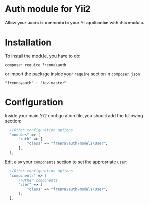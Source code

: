 # Auth module for Yii2

Allow your users to connecto to your Yii application with this module.

# Installation 

To install the module, you have to do: 

`composer require frenna\auth`
 
or import the package inside your `require` section in `composer.json`

` "frenna\auth" : "dev-master" `

# Configuration

Inside your main Yii2 configuration file, you should add the following section:


```php
  //Other configuration options
  "modules" => [
      "auth" => [
          "class" => "frenna\auth\models\User",
      ],
  ],
```

Edit also your `components` section to set the appropriate `user`:


```php
  //Other configuration options
  "components" => [
      //Other components
      "user" => [
          "class" => "frenna\auth\models\User",
      ],
  ],
```
